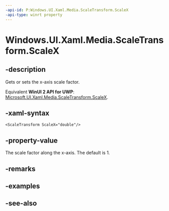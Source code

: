 ```yaml
---
-api-id: P:Windows.UI.Xaml.Media.ScaleTransform.ScaleX
-api-type: winrt property
---
```


<!-- Property syntax
public double ScaleX { get;  set; }
-->

# Windows.UI.Xaml.Media.ScaleTransform.ScaleX

## -description
Gets or sets the x-axis scale factor.

Equivalent **WinUI 2 API for UWP**: [Microsoft.UI.Xaml.Media.ScaleTransform.ScaleX](/windows/winui/api/microsoft.ui.xaml.media.scaletransform.scalex).

## -xaml-syntax
```xaml
<ScaleTransform ScaleX="double"/>
```


## -property-value
The scale factor along the x-axis. The default is 1.

## -remarks

## -examples

## -see-also
